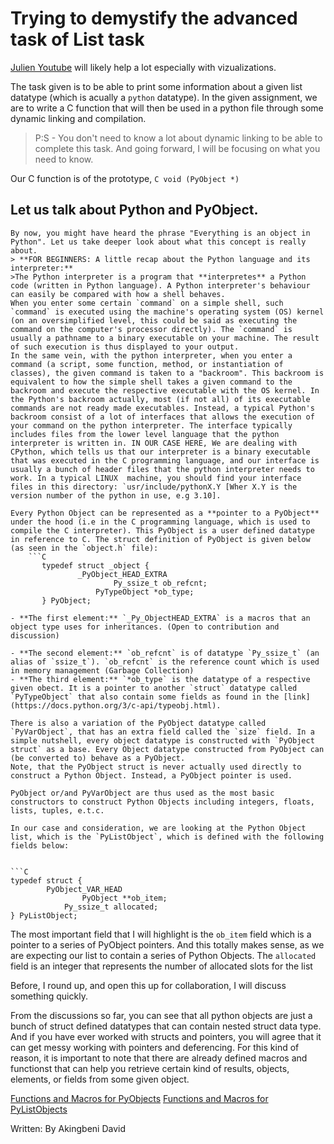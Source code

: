 # Trying to demystify the advanced task of List task

[Julien Youtube](https://www.youtube.com/watch?v=4JihuTAOaMI) will likely help a lot especially with vizualizations.

The task given is to be able to print some information about a given list datatype (which is acually a `python` datatype). In the given assignment, we are to write a C function that will then be used in a python file through some dynamic linking and compilation.
> P:S - You don't need to know a lot about dynamic linking to be able to complete this task. And going forward, I will be focusing on what you need to know.

Our C function is of the prototype, 
    ``` C
    void (PyObject *)
	```

## Let us talk about Python and PyObject.
	By now, you might have heard the phrase "Everything is an object in Python". Let us take deeper look about what this concept is really about. 
	> **FOR BEGINNERS: A little recap about the Python language and its interpreter:**
	>The Python interpreter is a program that **interpretes** a Python code (written in Python language). A Python interpreter's behaviour can easily be compared with how a shell behaves.
	When you enter some certain `command` on a simple shell, such `command` is executed using the machine's operating system (OS) kernel (on an oversimplified level, this could be said as executing the command on the computer's processor directly). The `command` is usually a pathname to a binary executable on your machine. The result of such execution is thus displayed to your output.
	In the same vein, with the python interpreter, when you enter a command (a script, some function, method, or instantiation of classes), the given command is taken to a "backroom". This backroom is equivalent to how the simple shell takes a given command to the backroom and execute the respective executable with the OS kernel. In the Python's backroom actually, most (if not all) of its executable commands are not ready made executables. Instead, a typical Python's backroom consist of a lot of interfaces that allows the execution of your command on the python interpreter. The interface typically includes files from the lower level language that the python interpreter is written in. IN OUR CASE HERE, We are dealing with CPython, which tells us that our interpreter is a binary executable that was executed in the C programming language, and our interface is usually a bunch of header files that the python interpreter needs to work. In a typical LINUX  machine, you should find your interface files in this directory: `usr/include/pythonX.Y [Wher X.Y is the version number of the python in use, e.g 3.10].

	Every Python Object can be represented as a **pointer to a PyObject** under the hood (i.e in the C programming language, which is used to compile the C interpreter). This PyObject is a user defined datatype in reference to C. The struct definition of PyObject is given below (as seen in the `object.h` file):
		```C
		   typedef struct _object {
			       _PyObject_HEAD_EXTRA
				           Py_ssize_t ob_refcnt;
			           PyTypeObject *ob_type;
		   } PyObject;
```
- **The first element:** `_Py_ObjectHEAD_EXTRA` is a macros that an object type uses for inheritances. (Open to contribution and discussion)

- **The second element:** `ob_refcnt` is of datatype `Py_ssize_t` (an alias of `ssize_t`). `ob_refcnt` is the reference count which is used in memory management (Garbage Collection)
- **The third element:** `*ob_type` is the datatype of a respective given obect. It is a pointer to another `struct` datatype called `PyTypeObject` that also contain some fields as found in the [link](https://docs.python.org/3/c-api/typeobj.html).

There is also a variation of the PyObject datatype called `PyVarObject`, that has an extra field called the `size` field. In a simple nutshell, every object datatype is constructed with `PyObject struct` as a base. Every Object datatype constructed from PyObject can (be converted to) behave as a PyObject.
Note, that the PyObject struct is never actually used directly to construct a Python Object. Instead, a PyObject pointer is used.

PyObject or/and PyVarObject are thus used as the most basic constructors to construct Python Objects including integers, floats, lists, tuples, e.t.c.

In our case and consideration, we are looking at the Python Object list, which is the `PyListObject`, which is defined with the following fields below:


```C
typedef struct {
	    PyObject_VAR_HEAD
		        PyObject **ob_item;
	        Py_ssize_t allocated;
} PyListObject;
```

The most important field that I will highlight is the `ob_item` field which is a pointer to a series of PyObject pointers. And this totally makes sense, as we are expecting our list to contain a series of Python Objects. The `allocated` field is an integer that represents the number of allocated slots for the list 

Before, I round up, and open this up for collaboration, I will discuss something quickly.

From the discussions so far, you can see that all python objects are just a bunch of struct defined datatypes that can contain nested struct data type. And if you have ever worked with structs and pointers, you will agree that it can get messy working with pointers and deferencing. For this kind of reason, it is important to note that there are already defined macros and functionst that can help you retrieve certain kind of results, objects, elements, or fields from some given object.

[Functions and Macros for PyObjects](https://docs.python.org/3.4/c-api/structures.html)
[Functions and Macros for PyListObjects](https://docs.python.org/3.4/c-api/list.html)

Written: By Akingbeni David


